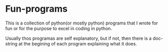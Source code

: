 # Fun-programs

This is a collection of python(or mostly python) programs that I wrote for fun or for the purpose to excel in coding in python. 

Usually thos programas are self explanatory, but if not, then there is a doc-string at the begining of each program explaining what it does.

